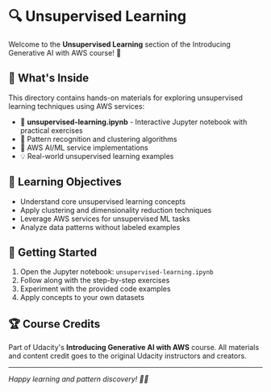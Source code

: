 # 🔍 Unsupervised Learning

Welcome to the **Unsupervised Learning** section of the Introducing Generative AI with AWS course! 🤖

## 📖 What's Inside

This directory contains hands-on materials for exploring unsupervised learning techniques using AWS services:

- 📓 **unsupervised-learning.ipynb** - Interactive Jupyter notebook with practical exercises
- 🧠 Pattern recognition and clustering algorithms
- 🔧 AWS AI/ML service implementations
- 💡 Real-world unsupervised learning examples

## 🎯 Learning Objectives

- Understand core unsupervised learning concepts
- Apply clustering and dimensionality reduction techniques
- Leverage AWS services for unsupervised ML tasks
- Analyze data patterns without labeled examples

## 🚀 Getting Started

1. Open the Jupyter notebook: `unsupervised-learning.ipynb`
2. Follow along with the step-by-step exercises
3. Experiment with the provided code examples
4. Apply concepts to your own datasets

## 🏆 Course Credits

Part of Udacity's **Introducing Generative AI with AWS** course. All materials and content credit goes to the original Udacity instructors and creators.

---
*Happy learning and pattern discovery! 🎨✨*
